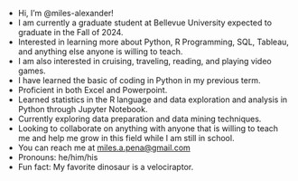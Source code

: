 - Hi, I’m @miles-alexander! 
- I am currently a graduate student at Bellevue University expected to graduate in the Fall of 2024.
- Interested in learning more about Python, R Programming, SQL, Tableau, and anything else anyone is willing to teach.
- I am also interested in cruising, traveling, reading, and playing video games.
- I have learned the basic of coding in Python in my previous term.
- Proficient in both Excel and Powerpoint.
- Learned statistics in the R language and data exploration and analysis in Python through Jupyter Notebook.
- Currently exploring data preparation and data mining techniques.
- Looking to collaborate on anything with anyone that is willing to teach me and help me grow in this field while I am still in school. 
- You can reach me at miles.a.pena@gmail.com
- Pronouns: he/him/his
- Fun fact: My favorite dinosaur is a velociraptor. 

<!---
miles-alexander/miles-alexander is a ✨ special ✨ repository because its `README.md` (this file) appears on your GitHub profile.
You can click the Preview link to take a look at your changes.
--->
